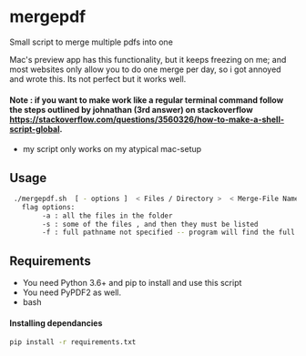 # mergepdf
Small script to merge multiple pdfs into one

Mac's preview app has this functionality, but it keeps freezing on me; and most websites only allow you to do one merge per day, so i got annoyed and wrote this. 
Its not perfect but it works well. 

#### Note : if you want to make work like a regular terminal command follow the steps outlined by johnathan (3rd answer) on stackoverflow https://stackoverflow.com/questions/3560326/how-to-make-a-shell-script-global.
- my script only works on my atypical mac-setup 

## Usage
```sh
 ./mergepdf.sh  [ - options ]  < Files / Directory >  < Merge-File Name >
   flag options: 
        -a : all the files in the folder
        -s : some of the files , and then they must be listed
        -f : full pathname not specified -- program will find the full filepath for all files (if they exist )
```

## Requirements

- You need Python 3.6+ and pip to install and use this script
- You need PyPDF2 as well.
- bash

#### Installing dependancies 
```sh
pip install -r requirements.txt
```

